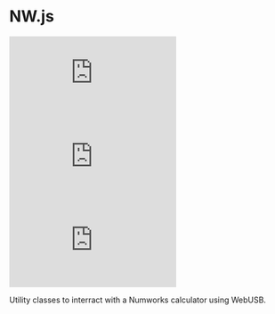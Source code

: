 # NW.js

![NPM](https://img.shields.io/npm/v/nw.js?style=flat-square)
![Version](https://img.shields.io/github/package-json/v/M4xi1m3/nw.js?color=green&style=flat-square)
![License](https://img.shields.io/npm/l/nw.js?color=blue&style=flat-square)

Utility classes to interract with a Numworks calculator using WebUSB.
